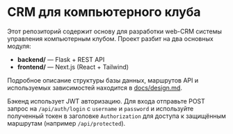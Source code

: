 # CRM для компьютерного клуба

Этот репозиторий содержит основу для разработки web-CRM системы управления
компьютерным клубом. Проект разбит на два основных модуля:

- **backend/** — Flask + REST API
- **frontend/** — Next.js (React + Tailwind)

Подробное описание структуры базы данных, маршрутов API и используемых
зависимостей находится в [docs/design.md](docs/design.md).

Бэкенд использует JWT авторизацию. Для входа отправьте POST запрос на
`/api/auth/login` с `username` и `password` и используйте полученный токен
в заголовке `Authorization` для доступа к защищённым маршрутам (например
`/api/protected`).
